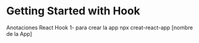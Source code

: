 # Getting Started with Hook 

Anotaciones React Hook 
1- para crear la app npx creat-react-app [nombre de la App]
